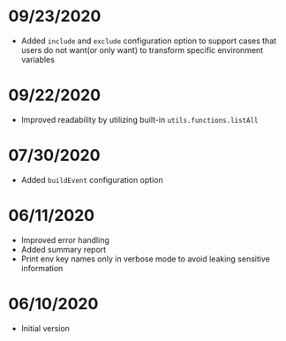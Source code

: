 # 09/23/2020

- Added `include` and `exclude` configuration option to support cases that users do not want(or only want) to transform specific environment variables

# 09/22/2020

- Improved readability by utilizing built-in `utils.functions.listAll`

# 07/30/2020

- Added `buildEvent` configuration option

# 06/11/2020

- Improved error handling
- Added summary report
- Print env key names only in verbose mode to avoid leaking sensitive information

# 06/10/2020

- Initial version
